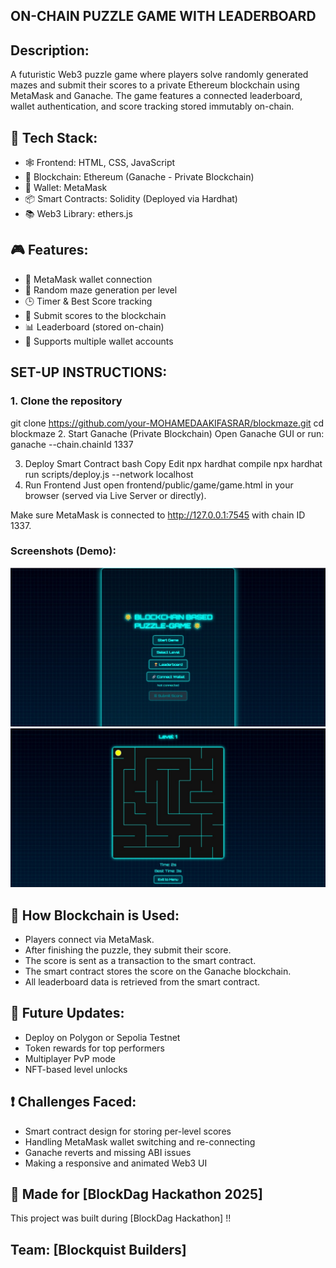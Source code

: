 ## ON-CHAIN PUZZLE GAME WITH LEADERBOARD

## Description:

A futuristic Web3 puzzle game where players solve randomly generated mazes and submit their scores to a private Ethereum blockchain using MetaMask and Ganache. The game features a connected leaderboard, wallet authentication, and score tracking stored immutably on-chain.

## 🚀 Tech Stack:

- 🕸️ Frontend: HTML, CSS, JavaScript
- 🔗 Blockchain: Ethereum (Ganache - Private Blockchain)
- 💼 Wallet: MetaMask
- 📦 Smart Contracts: Solidity (Deployed via Hardhat)
- 📚 Web3 Library: ethers.js

## 🎮 Features:

- 🔐 MetaMask wallet connection
- 🧩 Random maze generation per level
- 🕒 Timer & Best Score tracking
- 📝 Submit scores to the blockchain
- 📊 Leaderboard (stored on-chain)
- 🔄 Supports multiple wallet accounts

## SET-UP INSTRUCTIONS:
### 1. Clone the repository

git clone https://github.com/your-MOHAMEDAAKIFASRAR/blockmaze.git
cd blockmaze
2. Start Ganache (Private Blockchain)
Open Ganache GUI or run: ganache --chain.chainId 1337

3. Deploy Smart Contract
bash
Copy
Edit
npx hardhat compile
npx hardhat run scripts/deploy.js --network localhost
4. Run Frontend
Just open frontend/public/game/game.html in your browser (served via Live Server or directly).

Make sure MetaMask is connected to http://127.0.0.1:7545 with chain ID 1337.



### Screenshots (Demo):
![alt text](IMG1.jpg)
![alt text](IMG2.jpg)



## 🔐 How Blockchain is Used:

- Players connect via MetaMask.
- After finishing the puzzle, they submit their score.
- The score is sent as a transaction to the smart contract.
- The smart contract stores the score on the Ganache blockchain.
- All leaderboard data is retrieved from the smart contract.

## 🚀 Future Updates:

- Deploy on Polygon or Sepolia Testnet
- Token rewards for top performers
- Multiplayer PvP mode
- NFT-based level unlocks

## ❗ Challenges Faced:

- Smart contract design for storing per-level scores
- Handling MetaMask wallet switching and re-connecting
- Ganache reverts and missing ABI issues
- Making a responsive and animated Web3 UI


## 🧠 Made for [BlockDag Hackathon 2025]
This project was built during [BlockDag Hackathon] !!

## Team: [Blockquist Builders]